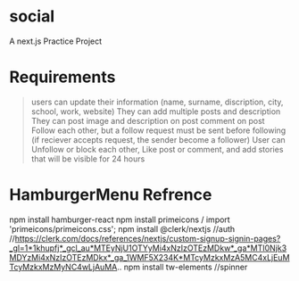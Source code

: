 # social
A next.js Practice Project



# Requirements
> users can update their information (name, surname, discription, city, school, work, website)
> They can add multiple posts and description
> They can post image and description on post
> comment on post
> Follow each other, but a follow request must be sent before following (if reciever accepts request, the sender become a follower)
> User can Unfollow or block each other, Like post or comment, and add stories that will be visible for 24 hours



# HamburgerMenu Refrence
npm install hamburger-react
npm install primeicons / import 'primeicons/primeicons.css';
npm install @clerk/nextjs   //auth  //https://clerk.com/docs/references/nextjs/custom-signup-signin-pages?_gl=1*1khupfj*_gcl_au*MTEyNjU1OTYyMi4xNzIzOTEzMDkw*_ga*MTI0Njk3MDYzMi4xNzIzOTEzMDkx*_ga_1WMF5X234K*MTcyMzkxMzA5MC4xLjEuMTcyMzkxMzMyNC4wLjAuMA..
npm install tw-elements     //spinner